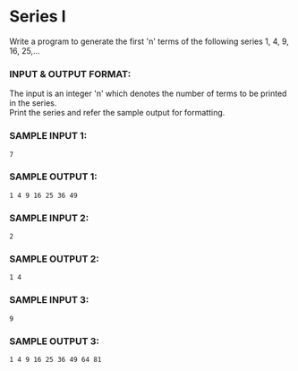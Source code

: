 # Series I

Write a program to generate the first 'n' terms of the following series 1, 4, 9, 16, 25,...

### INPUT & OUTPUT FORMAT:

The input is an integer 'n' which denotes the number of terms to be printed in the series. <br>
Print the series and refer the sample output for formatting.

### SAMPLE INPUT 1:

```
7
```

### SAMPLE OUTPUT 1:

```
1 4 9 16 25 36 49
```

### SAMPLE INPUT 2:

```
2
```

### SAMPLE OUTPUT 2:

```
1 4
```

### SAMPLE INPUT 3:

```
9
```

### SAMPLE OUTPUT 3:

```
1 4 9 16 25 36 49 64 81
```
